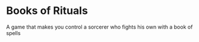 # Books of Rituals

A game that makes you control a sorcerer who fights his own with a book of spells
